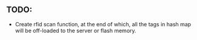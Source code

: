 ## TODO:
- Create rfid scan function, at the end of which, all the tags in hash map will be off-loaded to the server or flash memory.